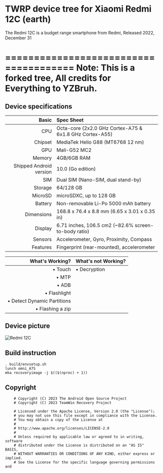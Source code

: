 TWRP device tree for Xiaomi Redmi 12C (earth)
======================================
The Redmi 12C is a budget range smartphone from Redmi, Released 2022, December 31

======================================
Note: This is a forked tree, All credits for Everything to YZBruh.
======================================

## Device specifications

| Basic                   | Spec Sheet                                                  |
| -----------------------:|:----------------------------------------------------------- |
| CPU                     | Octa-core (2x2.0 GHz Cortex-A75 & 6x1.8 GHz Cortex-A55)     |
| Chipset                 | MediaTek Helio G88 (MT6768 12 nm)                           |
| GPU                     | Mali-G52 MC2                                                |
| Memory                  | 4GB/6GB RAM                                                 |
| Shipped Android version | 10.0 (Go edition)                                           |
| SIM                     | Dual SIM (Nano-SIM, dual stand-by)                          |
| Storage                 | 64/128 GB                                                   |
| MicroSD                 | microSDXC, up to 128 GB                                     |
| Battery                 | Non-removable Li-Po 5000 mAh battery                        |
| Dimensions              | 168.8 x 76.4 x 8.8 mm (6.65 x 3.01 x 0.35 in)               |
| Display                 | 6.71 inches, 106.5 cm2 (~82.6% screen-to-body ratio)        |
| Sensors                 | Accelerometer, Gyro, Proximity, Compass                     |
| Features                | Fingerprint (rear-mounted), accelerometer                   |

| What's Working?                      | What's not Working?        |
| ------------------------------------:|:---------------------------|
| • Touch                              | • Decryption               |
| • MTP                                |                            |
| • ADB                                |                            |
| • Flashlight                         |                            |
| • Detect Dynamic Partitions          |                            |
| • Flashing a zip                     |                            |

## Device picture

![Redmi 12C](https://fdn2.gsmarena.com/vv/pics/xiaomi/xiaomi-redmi-12c-1.jpg "Redmi 12C")

## Build instruction

```shell
. build/envsetup.sh
lunch omni_A7S
mka recoveryimage -j $(($(nproc) + 1))
```

## Copyright

```text
    # Copyright (C) 2023 The Android Open Source Project
    # Copyright (C) 2023 TeamWin Recovery Project

    # Licensed under the Apache License, Version 2.0 (the "License");
    # you may not use this file except in compliance with the License.
    # You may obtain a copy of the License at
    #
    # http://www.apache.org/licenses/LICENSE-2.0
    #
    # Unless required by applicable law or agreed to in writing, software
    # distributed under the License is distributed on an "AS IS" BASIS,
    # WITHOUT WARRANTIES OR CONDITIONS OF ANY KIND, either express or implied.
    # See the License for the specific language governing permissions and
